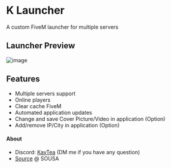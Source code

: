 

# K Launcher 

 A custom FiveM launcher for multiple servers

## Launcher Preview
![image](https://github.com/VlixK/K-Launcher/assets/81835599/419dc84a-21d0-44da-af4f-ba9f8931d791)
## Features
  * Multiple servers support
  * Online players
  * Clear cache FiveM
  * Automated application updates
  * Change and save Cover Picture/Video in application (Option)
  * Add/remove IP/City in application (Option)

#### About
  - Discord: [KayTea](https://discordapp.com/users/312463940628119552) (DM me if you have any question)
  - [Source](https://github.com/vsousa14/FiveM-Server-Launcher) @ SOUSA
  
